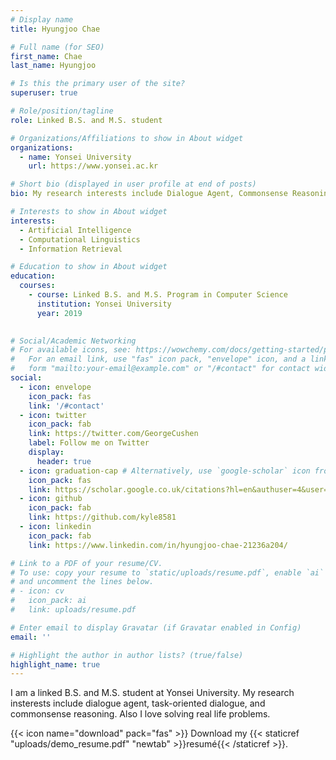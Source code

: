 ```yaml
---
# Display name
title: Hyungjoo Chae

# Full name (for SEO)
first_name: Chae
last_name: Hyungjoo

# Is this the primary user of the site?
superuser: true

# Role/position/tagline
role: Linked B.S. and M.S. student

# Organizations/Affiliations to show in About widget
organizations:
  - name: Yonsei University
    url: https://www.yonsei.ac.kr

# Short bio (displayed in user profile at end of posts)
bio: My research interests include Dialogue Agent, Commonsense Reasoning and In-context learning.

# Interests to show in About widget
interests:
  - Artificial Intelligence
  - Computational Linguistics
  - Information Retrieval

# Education to show in About widget
education:
  courses:
    - course: Linked B.S. and M.S. Program in Computer Science
      institution: Yonsei University
      year: 2019
    

# Social/Academic Networking
# For available icons, see: https://wowchemy.com/docs/getting-started/page-builder/#icons
#   For an email link, use "fas" icon pack, "envelope" icon, and a link in the
#   form "mailto:your-email@example.com" or "/#contact" for contact widget.
social:
  - icon: envelope
    icon_pack: fas
    link: '/#contact'
  - icon: twitter
    icon_pack: fab
    link: https://twitter.com/GeorgeCushen
    label: Follow me on Twitter
    display:
      header: true
  - icon: graduation-cap # Alternatively, use `google-scholar` icon from `ai` icon pack
    icon_pack: fas
    link: https://scholar.google.co.uk/citations?hl=en&authuser=4&user=xNxPm-IAAAAJ
  - icon: github
    icon_pack: fab
    link: https://github.com/kyle8581
  - icon: linkedin
    icon_pack: fab
    link: https://www.linkedin.com/in/hyungjoo-chae-21236a204/

# Link to a PDF of your resume/CV.
# To use: copy your resume to `static/uploads/resume.pdf`, enable `ai` icons in `params.yaml`,
# and uncomment the lines below.
# - icon: cv
#   icon_pack: ai
#   link: uploads/resume.pdf

# Enter email to display Gravatar (if Gravatar enabled in Config)
email: ''

# Highlight the author in author lists? (true/false)
highlight_name: true
---
```

I am a linked B.S. and M.S. student at Yonsei University. My research insterests include dialogue agent, task-oriented dialogue, and commonsense reasoning. Also I love solving real life problems.


{{< icon name="download" pack="fas" >}} Download my {{< staticref "uploads/demo_resume.pdf" "newtab" >}}resumé{{< /staticref >}}.

